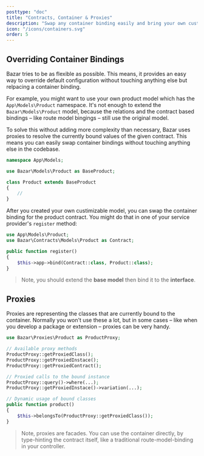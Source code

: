 ```yaml
---
posttype: "doc"
title: "Contracts, Container & Proxies"
description: "Swap any container binding easily and bring your own customized classes and logic."
icon: "/icons/containers.svg"
order: 5
---
```


## Overriding Container Bindings

Bazar tries to be as flexible as possible. This means, it provides an easy way to override default configuration without touching anything else but relpacing a container binding.

For example, you might want to use your own product model which has the `App\Models\Product` namespace. It's not enough to extend the `Bazar\Models\Product` model, because the relations and the contract based bindings – like route model bingings – still use the original model.

To solve this without adding more complexity than necessary, Bazar uses proxies to resolve the currently bound values of the given contract. This means you can easily swap container bindings without touching anything else in the codebase.

```php
namespace App\Models;

use Bazar\Models\Product as BaseProduct;

class Product extends BaseProduct
{
    //
}
```

After you created your own custimizable model, you can swap the container binding for the product contract. You might do that in one of your service provider's `register` method:

```php
use App\Models\Product;
use Bazar\Contracts\Models\Product as Contract;

public function register()
{
    $this->app->bind(Contract::class, Product::class);
}
```

> Note, you should extend the **base model** then bind it to the **interface**.

## Proxies

Proxies are representing the classes that are currently bound to the container. Normally you won't use these a lot, but in some cases – like when you develop a package or extension – proxies can be very handy.

```php
use Bazar\Proxies\Product as ProductProxy;

// Available proxy methods
ProductProxy::getProxiedClass();
ProductProxy::getProxiedInstace();
ProductProxy::getProxiedContract();

// Proxied calls to the bound instance
ProductProxy::query()->where(...);
ProductProxy::getProxiedInstace()->variation(...);

// Dynamic usage of bound classes
public function product()
{
    $this->belongsTo(ProductProxy::getProxiedClass());
}
```

> Note, proxies are facades. You can use the container directly, by type-hinting the contract itself, like a traditional route-model-binding in your controller.
